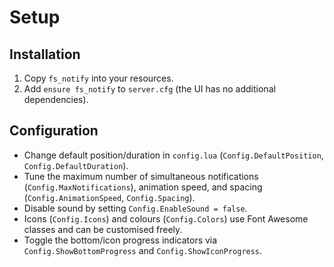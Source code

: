 # Setup

## Installation
1. Copy `fs_notify` into your resources.
2. Add `ensure fs_notify` to `server.cfg` (the UI has no additional dependencies).

## Configuration
- Change default position/duration in `config.lua` (`Config.DefaultPosition`, `Config.DefaultDuration`).
- Tune the maximum number of simultaneous notifications (`Config.MaxNotifications`), animation speed, and spacing (`Config.AnimationSpeed`, `Config.Spacing`).
- Disable sound by setting `Config.EnableSound = false`.
- Icons (`Config.Icons`) and colours (`Config.Colors`) use Font Awesome classes and can be customised freely.
- Toggle the bottom/icon progress indicators via `Config.ShowBottomProgress` and `Config.ShowIconProgress`.
